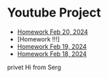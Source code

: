 # Youtube Project
- [Homework Feb 20, 2024](https://github.com/AndreiBakhtinov/Youtube/blob/7ade3e656e191d21106b4ab32a7669cddeb10471/index.html)
- [Homework !!!]
- [Homework Feb 19, 2024](https://github.com/AndreiBakhtinov/Youtube/blob/7ade3e656e191d21106b4ab32a7669cddeb10471/index.html)
- [Homework Feb 18, 2024](https://github.com/AndreiBakhtinov/Youtube/blob/7ade3e656e191d21106b4ab32a7669cddeb10471/index.html)

privet 
Hi from Serg
